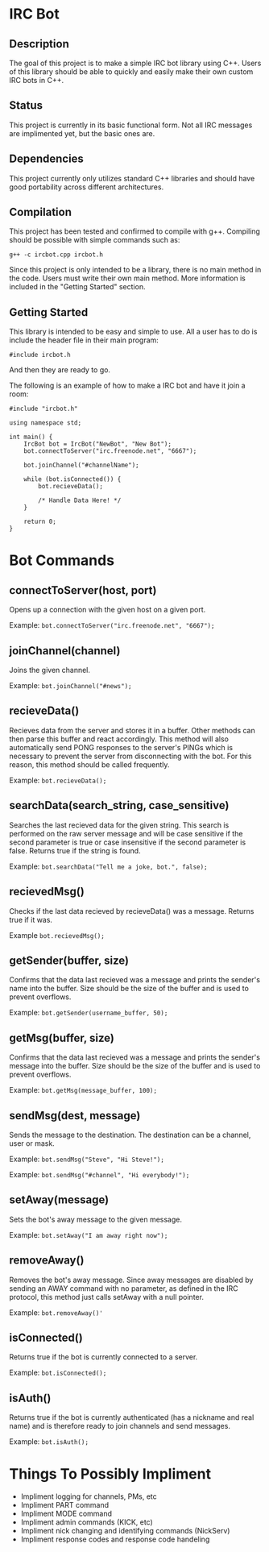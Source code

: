 IRC Bot
=======

Description
-----------
The goal of this project is to make a simple IRC bot library using C++. Users of this library should be 
able to quickly and easily make their own custom IRC bots in C++.

Status
------
This project is currently in its basic functional form. Not all IRC messages are 
implimented yet, but the basic ones are.

Dependencies
------------
This project currently only utilizes standard C++ libraries and should have good portability across 
different architectures.

Compilation
-----------
This project has been tested and confirmed to compile with g++. Compiling should be possible with simple 
commands such as:

`g++ -c ircbot.cpp ircbot.h`

Since this project is only intended to be a library, there is no main method in the code. Users must write 
their own main method. More information is included in the "Getting Started" section.

Getting Started
---------------
This library is intended to be easy and simple to use. All a user has to do is include the header file in 
their main program:

`#include ircbot.h`

And then they are ready to go.

The following is an example of how to make a IRC bot and have it join a room:

    #include "ircbot.h"
    
    using namespace std;
    
    int main() {
        IrcBot bot = IrcBot("NewBot", "New Bot");
        bot.connectToServer("irc.freenode.net", "6667");
        
        bot.joinChannel("#channelName");
        
        while (bot.isConnected()) {
            bot.recieveData();
            
            /* Handle Data Here! */
        }
        
        return 0;
    }

Bot Commands
============

connectToServer(host, port)
---------------------------
Opens up a connection with the given host on a given port.

Example: `bot.connectToServer("irc.freenode.net", "6667");`

joinChannel(channel)
--------------------
Joins the given channel.

Example: `bot.joinChannel("#news");`

recieveData()
-------------
Recieves data from the server and stores it in a buffer. Other methods can then parse this buffer and react 
accordingly. This method will also automatically send PONG responses to the server's PINGs which is 
necessary to prevent the server from disconnecting with the bot. For this reason, this method should be 
called frequently.

Example: `bot.recieveData();`

searchData(search_string, case_sensitive)
-----------------------------------------
Searches the last recieved data for the given string. This search is performed on the raw server message 
and will be case sensitive if the second parameter is true or case insensitive if the second parameter is 
false. Returns true if the string is found.

Example: `bot.searchData("Tell me a joke, bot.", false);`

recievedMsg()
-------------
Checks if the last data recieved by recieveData() was a message. Returns true if it was.

Example `bot.recievedMsg();`

getSender(buffer, size)
-----------------------
Confirms that the data last recieved was a message and prints the sender's name into the buffer. Size 
should be the size of the buffer and is used to prevent overflows.

Example: `bot.getSender(username_buffer, 50);`

getMsg(buffer, size)
------------------------
Confirms that the data last recieved was a message and prints the sender's message into the buffer. Size 
should be the size of the buffer and is used to prevent overflows.

Example: `bot.getMsg(message_buffer, 100);`

sendMsg(dest, message)
----------------------
Sends the message to the destination. The destination can be a channel, user or mask.

Example: `bot.sendMsg("Steve", "Hi Steve!");`

Example: `bot.sendMsg("#channel", "Hi everybody!");`

setAway(message)
----------------
Sets the bot's away message to the given message.

Example: `bot.setAway("I am away right now");`

removeAway()
------------
Removes the bot's away message. Since away messages are disabled by sending an AWAY 
command with no parameter, as defined in the IRC protocol, this method just calls 
setAway with a null pointer.

Example: `bot.removeAway()'`

isConnected()
-------------
Returns true if the bot is currently connected to a server.

Example: `bot.isConnected();`

isAuth()
--------
Returns true if the bot is currently authenticated (has a nickname and real name) and is therefore ready to 
join channels and send messages.

Example: `bot.isAuth();`

Things To Possibly Impliment
============================
* Impliment logging for channels, PMs, etc
* Impliment PART command
* Impliment MODE command
* Impliment admin commands (KICK, etc)
* Impliment nick changing and identifying commands (NickServ)
* Impliment response codes and response code handeling
